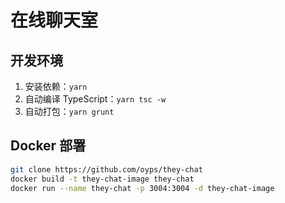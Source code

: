 # 在线聊天室

## 开发环境

1. 安装依赖：`yarn`
2. 自动编译 TypeScript：`yarn tsc -w`
3. 自动打包：`yarn grunt`

## Docker 部署

```bash
git clone https://github.com/oyps/they-chat
docker build -t they-chat-image they-chat
docker run --name they-chat -p 3004:3004 -d they-chat-image
```